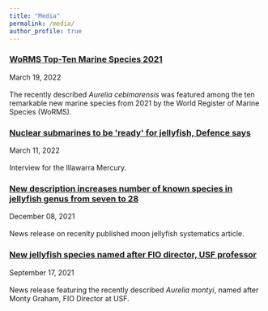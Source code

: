 ```yaml
---
title: "Media"
permalink: /media/
author_profile: true
---
```


### [WoRMS Top-Ten Marine Species 2021](https://lifewatch.be/en/worms-top10-2021#Aurelia_cebimarensis)<br/>
<i class="fa fa-fw fa-calendar" aria-hidden="true"></i> March 19, 2022<br/><br/>
The recently described <i>Aurelia cebimarensis</i> was featured among the ten remarkable new marine species from 2021 by the World Register of Marine Species (WoRMS).<br/>

### [Nuclear submarines to be 'ready' for jellyfish, Defence says](https://www.illawarramercury.com.au/story/7654357/nuclear-submarines-to-be-ready-for-jellyfish-defence-says/)<br/>
<i class="fa fa-fw fa-calendar" aria-hidden="true"></i> March 11, 2022<br/><br/>
Interview for the Illawarra Mercury.<br/>


### [New description increases number of known species in jellyfish genus from seven to 28](https://agencia.fapesp.br/new-description-increases-number-of-known-species-in-jellyfish-genus-from-seven-to-28/37491/)<br/>
<i class="fa fa-fw fa-calendar" aria-hidden="true"></i> December 08, 2021<br/><br/>
News release on recenlty published moon jellyfish systematics article.<br/>

### [New jellyfish species named after FIO director, USF professor](https://www.usf.edu/marine-science/news/2021/new-jellyfish-species-named-after-fio-director-usf-professor.aspx)<br/>
<i class="fa fa-fw fa-calendar" aria-hidden="true"></i> September 17, 2021<br/><br/>
News release featuring the recently described <i>Aurelia montyi</i>, named after Monty Graham, FIO Director at USF.<br/>
